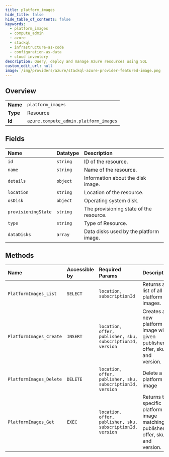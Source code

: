 ```yaml
---
title: platform_images
hide_title: false
hide_table_of_contents: false
keywords:
  - platform_images
  - compute_admin
  - azure    
  - stackql
  - infrastructure-as-code
  - configuration-as-data
  - cloud inventory
description: Query, deploy and manage Azure resources using SQL
custom_edit_url: null
image: /img/providers/azure/stackql-azure-provider-featured-image.png
---
```

  
    

## Overview
<table><tbody>
<tr><td><b>Name</b></td><td><code>platform_images</code></td></tr>
<tr><td><b>Type</b></td><td>Resource</td></tr>
<tr><td><b>Id</b></td><td><code>azure.compute_admin.platform_images</code></td></tr>
</tbody></table>

## Fields
| Name | Datatype | Description |
|:-----|:---------|:------------|
| `id` | `string` | ID of the resource. |
| `name` | `string` | Name of the resource. |
| `details` | `object` | Information about the disk image. |
| `location` | `string` | Location of the resource. |
| `osDisk` | `object` | Operating system disk. |
| `provisioningState` | `string` | The provisioning state of the resource. |
| `type` | `string` | Type of Resource. |
| `dataDisks` | `array` | Data disks used by the platform image. |
## Methods
| Name | Accessible by | Required Params | Description |
|:-----|:--------------|:----------------|:------------|
| `PlatformImages_List` | `SELECT` | `location, subscriptionId` | Returns a list of all platform images. |
| `PlatformImages_Create` | `INSERT` | `location, offer, publisher, sku, subscriptionId, version` | Creates a new platform image with given publisher, offer, skus and version. |
| `PlatformImages_Delete` | `DELETE` | `location, offer, publisher, sku, subscriptionId, version` | Delete a platform image |
| `PlatformImages_Get` | `EXEC` | `location, offer, publisher, sku, subscriptionId, version` | Returns the specific platform image matching publisher, offer, skus and version. |
